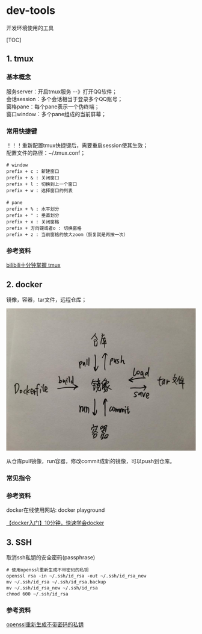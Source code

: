 # dev-tools

开发环境使用的工具

[TOC]

## 1. tmux

### 基本概念

服务server：开启tmux服务 --》打开QQ软件；  
会话session：多个会话相当于登录多个QQ账号；  
窗格pane：每个pane表示一个伪终端；  
窗口window：多个pane组成的当前屏幕；  

### 常用快捷键
！！！重新配置tmux快捷键后，需要重启session使其生效；  
配置文件的路径：~/.tmux.conf；  

```shell
# window
prefix + c : 新建窗口
prefix + & : 关闭窗口
prefix + l : 切换到上一个窗口
prefix + w : 选择窗口的列表

# pane
prefix + % : 水平划分
prefix + " : 垂直划分
prefix + x : 关闭窗格
prefix + 方向键或者o : 切换窗格
prefix + z : 当前窗格的放大zoom（恢复就是再按一次）
```
### 参考资料

[bilibili十分钟掌握 tmux](https://www.bilibili.com/video/BV1ab411J7xT?from=search&seid=6153849982347372287)

## 2. docker

镜像，容器，tar文件，远程仓库；  

![关系](./support_files/docker.jpeg)

从仓库pull镜像，run容器，修改commit成新的镜像，可以push到仓库。

### 常见指令

### 参考资料

docker在线使用网站: docker playground  

[【docker入门】10分钟，快速学会docker](https://www.bilibili.com/video/BV1R4411F7t9?from=search&seid=12140693276330420335)

## 3. SSH

取消ssh私钥的安全密码(passphrase)

```shell
# 使用openssl重新生成不带密码的私钥
openssl rsa -in ~/.ssh/id_rsa -out ~/.ssh/id_rsa_new
mv ~/.ssh/id_rsa ~/.ssh/id_rsa.backup
mv ~/.ssh/id_rsa_new ~/.ssh/id_rsa
chmod 600 ~/.ssh/id_rsa
```
### 参考资料
[openssl重新生成不带密码的私钥](https://www.jianshu.com/p/9c646aceaa65)
